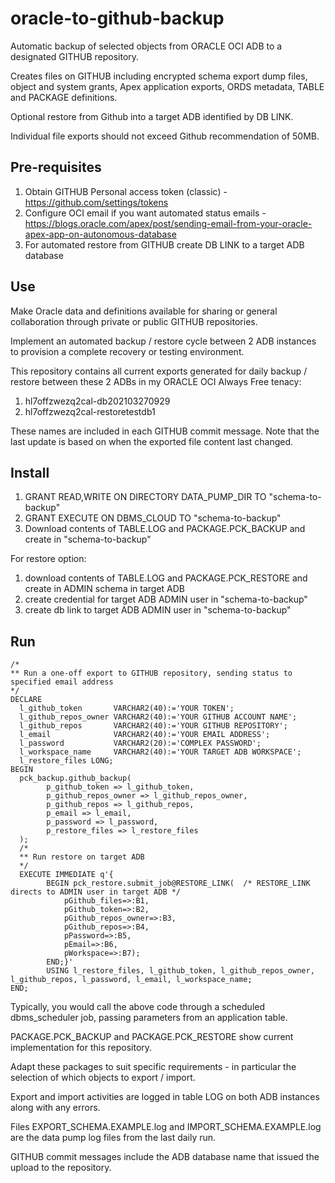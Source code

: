 # oracle-to-github-backup
Automatic backup of selected objects from ORACLE OCI ADB to a designated GITHUB repository.

Creates files on GITHUB including encrypted schema export dump files, object and system grants, Apex application exports, ORDS metadata, TABLE and PACKAGE definitions.

Optional restore from Github into a target ADB identified by DB LINK.

Individual file exports should not exceed Github recommendation of 50MB. 

## Pre-requisites
1. Obtain GITHUB Personal access token (classic) - https://github.com/settings/tokens
2. Configure OCI email if you want automated status emails - https://blogs.oracle.com/apex/post/sending-email-from-your-oracle-apex-app-on-autonomous-database
3. For automated restore from GITHUB create DB LINK to a target ADB database

## Use
Make Oracle data and definitions available for sharing or general collaboration through private or public GITHUB repositories.

Implement an automated backup / restore cycle between 2 ADB instances to provision a complete recovery or testing environment.

This repository contains all current exports generated for daily backup / restore between these 2 ADBs in my ORACLE OCI Always Free tenacy:
1. hl7offzwezq2cal-db202103270929
2. hl7offzwezq2cal-restoretestdb1

These names are included in each GITHUB commit message. Note that the last update is based on when the exported file content last changed.

## Install
1. GRANT READ,WRITE ON DIRECTORY DATA_PUMP_DIR TO "schema-to-backup"
2. GRANT EXECUTE ON DBMS_CLOUD TO "schema-to-backup"
3. Download contents of TABLE.LOG and PACKAGE.PCK_BACKUP and create in "schema-to-backup"

For restore option:
1. download contents of TABLE.LOG and PACKAGE.PCK_RESTORE and create in ADMIN schema in target ADB
2. create credential for target ADB ADMIN user in "schema-to-backup"
3. create db link to target ADB ADMIN user in "schema-to-backup"

## Run
```
/*
** Run a one-off export to GITHUB repository, sending status to specified email address
*/
DECLARE
  l_github_token       VARCHAR2(40):='YOUR TOKEN'; 
  l_github_repos_owner VARCHAR2(40):='YOUR GITHUB ACCOUNT NAME';
  l_github_repos       VARCHAR2(40):='YOUR GITHUB REPOSITORY';
  l_email              VARCHAR2(40):='YOUR EMAIL ADDRESS';  
  l_password           VARCHAR2(20):='COMPLEX PASSWORD';
  l_workspace_name     VARCHAR2(40):='YOUR TARGET ADB WORKSPACE';
  l_restore_files LONG;                
BEGIN 
  pck_backup.github_backup(
        p_github_token => l_github_token,
        p_github_repos_owner => l_github_repos_owner,
        p_github_repos => l_github_repos,
        p_email => l_email,
        p_password => l_password,
        p_restore_files => l_restore_files
  );
  /* 
  ** Run restore on target ADB 
  */
  EXECUTE IMMEDIATE q'{
        BEGIN pck_restore.submit_job@RESTORE_LINK(  /* RESTORE_LINK directs to ADMIN user in target ADB */
            pGithub_files=>:B1, 
            pGithub_token=>:B2, 
            pGithub_repos_owner=>:B3, 
            pGithub_repos=>:B4,
            pPassword=>:B5,
            pEmail=>:B6,
            pWorkspace=>:B7); 
        END;}' 
        USING l_restore_files, l_github_token, l_github_repos_owner, l_github_repos, l_password, l_email, l_workspace_name;
END;
```
Typically, you would call the above code through a scheduled dbms_scheduler job, passing parameters from an application table.

PACKAGE.PCK_BACKUP and PACKAGE.PCK_RESTORE show current implementation for this repository.

Adapt these packages to suit specific requirements - in particular the selection of which objects to export / import.

Export and import activities are logged in table LOG on both ADB instances along with any errors.

Files EXPORT_SCHEMA.EXAMPLE.log and IMPORT_SCHEMA.EXAMPLE.log are the data pump log files from the last daily run.

GITHUB commit messages include the ADB database name that issued the upload to the repository.
